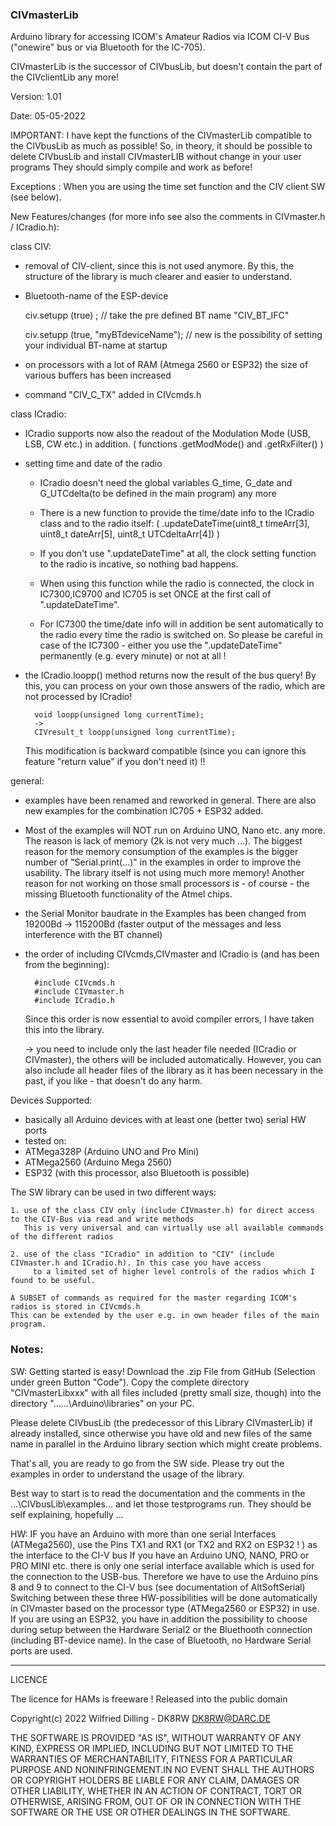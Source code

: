 ### CIVmasterLib
Arduino library for accessing ICOM's Amateur Radios via ICOM CI-V Bus 
("onewire" bus or via Bluetooth for the IC-705).

CIVmasterLib is the successor of CIVbusLib, but doesn't contain the part of the CIVclientLib any more!

Version: 1.01

Date: 05-05-2022

IMPORTANT: 
I have kept the functions of the CIVmasterLib compatible to the CIVbusLib as much as possible!
So, in theory, it should be possible to delete CIVbusLib and install CIVmasterLIB without change in your user programs
They should simply compile and work as before!

Exceptions : When you are using the time set function and the CIV client SW (see below).


New Features/changes (for more info see also the comments in CIVmaster.h / ICradio.h):

class CIV:

- removal of CIV-client, since this is not used anymore. By this, the structure of the library is much clearer
  and easier to understand.

- Bluetooth-name of the ESP-device

    civ.setupp (true) ;    		  // take the pre defined BT name "CIV_BT_IFC"
    
    civ.setupp (true, "myBTdeviceName");  // new is the possibility of setting your individual BT-name at startup

- on processors with a lot of RAM (Atmega 2560 or ESP32) the size of various buffers has been increased

- command "CIV_C_TX" added in CIVcmds.h


class ICradio:

- ICradio supports now also the readout of the Modulation Mode (USB, LSB, CW etc.) in addition.
   ( functions  .getModMode() and .getRxFilter() )

- setting time and date of the radio
	- ICradio doesn't need the global variables G_time, G_date and G_UTCdelta(to be defined in the main program) any more

	- There is a new function to provide the time/date info to the ICradio class and to the radio itself:
		( .updateDateTime(uint8_t timeArr[3], uint8_t dateArr[5], uint8_t UTCdeltaArr[4]) )

	- If you don't use ".updateDateTime" at all, the clock setting function to the radio is incative, so nothing bad happens.

	-	When using this function while the radio is connected, the clock in IC7300,IC9700 and IC705 is set ONCE at the
		first call of ".updateDateTime".

	- For IC7300 the time/date info will in addition be sent automatically to the radio every time the radio is switched on.
		So please be careful in case of the IC7300 - either you use the ".updateDateTime" permanently (e.g. every minute)
		or not at all !

- the ICradio.loopp() method returns now the result of the bus query! By this, you can process on your own those answers of the radio,
  which are not processed by ICradio!

		void loopp(unsigned long currentTime);
		-> 
		CIVresult_t loopp(unsigned long currentTime);

	This modification is backward compatible (since you can ignore this feature "return value" if you don't need it) !!
		

general:

- examples have been renamed and reworked in general. There are also new examples for the combination IC705 + ESP32 added.
- Most of the examples will NOT run on Arduino UNO, Nano etc. any more. The reason is lack of memory (2k is not very much ...).
The biggest reason for the memory consumption of the examples is the bigger number of "Serial.print(...)" in the examples in order to improve the usability. The library itself is not using much more memory! Another reason for not working on those small processors is - of course - the missing Bluetooth functionality of the Atmel chips.

- the Serial Monitor baudrate in the Examples has been changed from 19200Bd -> 115200Bd 
	(faster output of the messages and less interference with the BT channel)

- the order of including CIVcmds,CIVmaster and ICradio is (and has been from the beginning):
	
		#include CIVcmds.h
		#include CIVmaster.h
		#include ICradio.h
	
	Since this order is now essential to avoid compiler errors, I have taken this into the library.

	-> you need to include only the last header file needed (ICradio or CIVmaster), the others will be included automatically.
	However, you can also include all header files of the library as it has been necessary in the past, if you like -
	that doesn't do any harm.


Devices Supported:
* basically all Arduino devices with at least one (better two) serial HW ports
* tested on:
* ATMega328P  (Arduino UNO and Pro Mini)
* ATMega2560	(Arduino Mega 2560)
* ESP32				(with this processor, also Bluetooth is possible)

The SW library can be used in two different ways:

	1. use of the class CIV only (include CIVmaster.h) for direct access to the CIV-Bus via read and write methods
	   This is very universal and can virtually use all available commands of the different radios

	2. use of the class "ICradio" in addition to "CIV" (include CIVmaster.h and ICradio.h). In this case you have access 
		 to a limited set of higher level controls of the radios which I found to be useful.

	A SUBSET of commands as required for the master regarding ICOM's radios is stored in CIVcmds.h
	This can be extended by the user e.g. in own header files of the main program.

### Notes:
SW:
Getting started is easy! Download the .zip File from GitHub (Selection under green Button "Code").
Copy the complete directory "CIVmasterLibxxx" with all files included (pretty small size, though)
into the directory "...\...\Arduino\libraries\" on your PC.

Please delete CIVbusLib (the predecessor of this Library CIVmasterLib) if already installed, since otherwise you have 
old and new files of the same name in parallel in the Arduino library section which might create problems.

That's all, you are ready to go from the SW side. Please try out the examples in order to understand the usage of the library.

Best way to start is to read the documentation and the comments in the ...\CIVbusLib\examples\... and let those
testprograms run. They should be self explaining, hopefully ...

HW:
IF you have an Arduino with more than one serial Interfaces (ATMega2560), use the Pins TX1 and RX1
(or TX2 and RX2 on ESP32 ! ) as the interface to the CI-V bus
If you have an Arduino UNO, NANO, PRO or PRO MINI etc. there is only one serial interface available which
is used for the connection to the USB-bus. Therefore we have to use the Arduino pins 8 and 9 to connect
to the CI-V bus (see documentation of AltSoftSerial)
Switching between these three HW-possibilities will be done automatically in CIVmaster based on the processor type 
(ATMega2560 or ESP32) in use.
If you are using an ESP32, you have in addition the possibility to choose during setup between the Hardware Serial2 or 
the Bluethooth connection (including BT-device name). In the case of Bluetooth, no Hardware Serial ports are used.

*********************************************

LICENCE

The licence for HAMs is freeware !
Released into the public domain

Copyright(c) 2022 Wilfried Dilling - DK8RW      DK8RW@DARC.DE


THE SOFTWARE IS PROVIDED "AS IS", WITHOUT WARRANTY OF ANY KIND,
EXPRESS OR IMPLIED, INCLUDING BUT NOT LIMITED TO THE WARRANTIES OF
MERCHANTABILITY, FITNESS FOR A PARTICULAR PURPOSE AND
NONINFRINGEMENT.IN NO EVENT SHALL THE AUTHORS OR COPYRIGHT HOLDERS BE
LIABLE FOR ANY CLAIM, DAMAGES OR OTHER LIABILITY, WHETHER IN AN ACTION
OF CONTRACT, TORT OR OTHERWISE, ARISING FROM, OUT OF OR IN CONNECTION
WITH THE SOFTWARE OR THE USE OR OTHER DEALINGS IN THE SOFTWARE.
